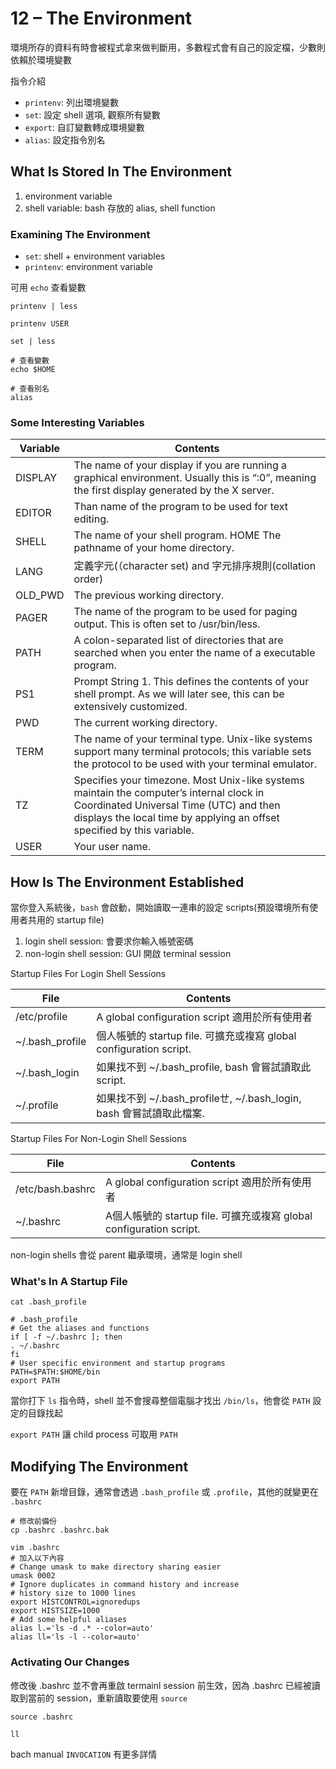 # 12 – The Environment

環境所存的資料有時會被程式拿來做判斷用，多數程式會有自己的設定檔，少數則依賴於環境變數

指令介紹

* `printenv`: 列出環境變數
* `set`: 設定 shell 選項, 觀察所有變數
* `export`: 自訂變數轉成環境變數
* `alias`: 設定指令別名

## What Is Stored In The Environment

1. environment variable
1. shell variable: bash 存放的 alias, shell function

### Examining The Environment

* `set`: shell + environment variables
* `printenv`: environment variable

可用 `echo` 查看變數

```shell
printenv | less

printenv USER

set | less

# 查看變數
echo $HOME

# 查看別名
alias
```

### Some Interesting Variables

Variable | Contents
---------|---------
DISPLAY | The name of your display if you are running a graphical environment. Usually this is “:0”, meaning the first display generated by the X server.
EDITOR | Than name of the program to be used for text editing.
SHELL | The name of your shell program. HOME The pathname of your home directory.
LANG | 定義字元(（character set) and 字元排序規則(collation order)
OLD_PWD | The previous working directory.
PAGER | The name of the program to be used for paging output. This is often set to /usr/bin/less.
PATH | A colon-separated list of directories that are searched when you enter the name of a executable program.
PS1 | Prompt String 1. This defines the contents of your shell prompt. As we will later see, this can be extensively customized.
PWD | The current working directory.
TERM | The name of your terminal type. Unix-like systems support many terminal protocols; this variable sets the protocol to be used with your terminal emulator.
TZ | Specifies your timezone. Most Unix-like systems maintain the computer’s internal clock in Coordinated Universal Time (UTC) and then displays the local time by applying an offset specified by this variable.
USER | Your user name.

## How Is The Environment Established

當你登入系統後，`bash` 會啟動，開始讀取一連串的設定 scripts(預設環境所有使用者共用的 startup file)

1. login shell session: 會要求你輸入帳號密碼
1. non-login shell session: GUI 開啟 terminal session

Startup Files For Login Shell Sessions

File | Contents
-----|---------
/etc/profile | A global configuration script 適用於所有使用者
~/.bash_profile | 個人帳號的 startup file. 可擴充或複寫 global configuration script.
~/.bash_login | 如果找不到 ~/.bash_profile, bash 會嘗試讀取此 script.
~/.profile | 如果找不到 ~/.bash_profileㄝ, ~/.bash_login, bash 會嘗試讀取此檔案.

Startup Files For Non-Login Shell Sessions

File | Contents
-----|---------
/etc/bash.bashrc | A global configuration script 適用於所有使用者
~/.bashrc | A個人帳號的 startup file. 可擴充或複寫 global configuration script.

non-login shells 會從 parent 繼承環境，通常是 login shell

### What's In A Startup File

```shell
cat .bash_profile

# .bash_profile
# Get the aliases and functions
if [ -f ~/.bashrc ]; then
. ~/.bashrc
fi
# User specific environment and startup programs
PATH=$PATH:$HOME/bin
export PATH
```

當你打下 `ls` 指令時，shell 並不會搜尋整個電腦才找出 `/bin/ls`，他會從 `PATH` 設定的目錄找起

`export PATH` 讓 child process 可取用 `PATH`

## Modifying The Environment

要在 `PATH` 新增目錄，通常會透過 `.bash_profile` 或 `.profile`，其他的就變更在 `.bashrc`

```shell
# 修改前備份
cp .bashrc .bashrc.bak

vim .bashrc
# 加入以下內容
# Change umask to make directory sharing easier
umask 0002
# Ignore duplicates in command history and increase
# history size to 1000 lines
export HISTCONTROL=ignoredups
export HISTSIZE=1000
# Add some helpful aliases
alias l.='ls -d .* --color=auto'
alias ll='ls -l --color=auto'
```

### Activating Our Changes

修改後 .bashrc 並不會再重啟 termainl session 前生效，因為 .bashrc 已經被讀取到當前的 session，重新讀取要使用 `source`

```shell
source .bashrc

ll
```

bach manual `INVOCATION` 有更多詳情